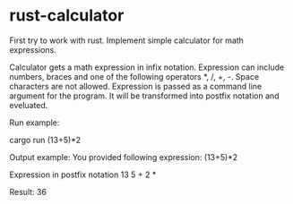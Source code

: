 # rust-calculator
First try to work with rust. Implement simple calculator for math expressions.

Calculator gets a math expression in infix notation. Expression can include numbers, braces and one of the following operators *, /, +, -. Space characters are not allowed.
Expression is passed as a command line argument for the program. It will be transformed into postfix notation and eveluated.

Run example:

cargo run (13+5)*2

Output example:
You provided following expression: (13+5)*2

Expression in postfix notation 13 5 + 2 *

Result: 36
